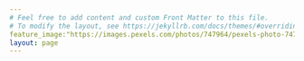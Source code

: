 ```yaml
---
# Feel free to add content and custom Front Matter to this file.
# To modify the layout, see https://jekyllrb.com/docs/themes/#overriding-theme-defaults
feature_image:"https://images.pexels.com/photos/747964/pexels-photo-747964.jpeg?auto=compress&cs=tinysrgb&dpr=3&h=750&w=1260"
layout: page
---
```

